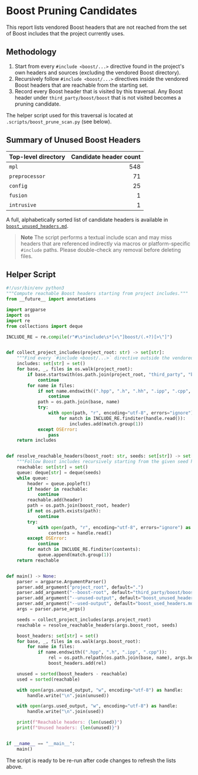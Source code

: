 # Boost Pruning Candidates

This report lists vendored Boost headers that are not reached from the set of Boost includes that the project currently uses.

## Methodology

1. Start from every `#include <boost/...>` directive found in the project's own headers and sources (excluding the vendored Boost directory).
2. Recursively follow `#include <boost/...>` directives inside the vendored Boost headers that are reachable from the starting set.
3. Record every Boost header that is visited by this traversal. Any Boost header under `third_party/boost/boost` that is not visited becomes a pruning candidate.

The helper script used for this traversal is located at `.scripts/boost_prune_scan.py` (see below).

## Summary of Unused Boost Headers

| Top-level directory | Candidate header count |
| ------------------- | ----------------------:|
| `mpl`               | 548 |
| `preprocessor`      | 71 |
| `config`            | 25 |
| `fusion`            | 1 |
| `intrusive`         | 1 |

A full, alphabetically sorted list of candidate headers is available in [`boost_unused_headers.md`](../boost_unused_headers.md).

> **Note**
> The script performs a textual include scan and may miss headers that are referenced indirectly via macros or platform-specific `#include` paths. Please double-check any removal before deleting files.

## Helper Script

```python
#!/usr/bin/env python3
"""Compute reachable Boost headers starting from project includes."""
from __future__ import annotations

import argparse
import os
import re
from collections import deque

INCLUDE_RE = re.compile(r"#\s*include\s*[<\"]boost/(.+?)[>\"]")


def collect_project_includes(project_root: str) -> set[str]:
    """Find every `#include <boost/...>` directive outside the vendored tree."""
    includes: set[str] = set()
    for base, _, files in os.walk(project_root):
        if base.startswith(os.path.join(project_root, "third_party", "boost")):
            continue
        for name in files:
            if not name.endswith((".hpp", ".h", ".hh", ".ipp", ".cpp", ".cc")):
                continue
            path = os.path.join(base, name)
            try:
                with open(path, "r", encoding="utf-8", errors="ignore") as handle:
                    for match in INCLUDE_RE.finditer(handle.read()):
                        includes.add(match.group(1))
            except OSError:
                pass
    return includes


def resolve_reachable_headers(boost_root: str, seeds: set[str]) -> set[str]:
    """Follow Boost includes recursively starting from the given seed headers."""
    reachable: set[str] = set()
    queue: deque[str] = deque(seeds)
    while queue:
        header = queue.popleft()
        if header in reachable:
            continue
        reachable.add(header)
        path = os.path.join(boost_root, header)
        if not os.path.exists(path):
            continue
        try:
            with open(path, "r", encoding="utf-8", errors="ignore") as handle:
                contents = handle.read()
        except OSError:
            continue
        for match in INCLUDE_RE.finditer(contents):
            queue.append(match.group(1))
    return reachable


def main() -> None:
    parser = argparse.ArgumentParser()
    parser.add_argument("project_root", default=".")
    parser.add_argument("--boost-root", default="third_party/boost/boost")
    parser.add_argument("--unused-output", default="boost_unused_headers.md")
    parser.add_argument("--used-output", default="boost_used_headers.md")
    args = parser.parse_args()

    seeds = collect_project_includes(args.project_root)
    reachable = resolve_reachable_headers(args.boost_root, seeds)

    boost_headers: set[str] = set()
    for base, _, files in os.walk(args.boost_root):
        for name in files:
            if name.endswith((".hpp", ".h", ".ipp", ".cpp")):
                rel = os.path.relpath(os.path.join(base, name), args.boost_root)
                boost_headers.add(rel)

    unused = sorted(boost_headers - reachable)
    used = sorted(reachable)

    with open(args.unused_output, "w", encoding="utf-8") as handle:
        handle.write("\n".join(unused))

    with open(args.used_output, "w", encoding="utf-8") as handle:
        handle.write("\n".join(used))

    print(f"Reachable headers: {len(used)}")
    print(f"Unused headers: {len(unused)}")


if __name__ == "__main__":
    main()
```

The script is ready to be re-run after code changes to refresh the lists above.
